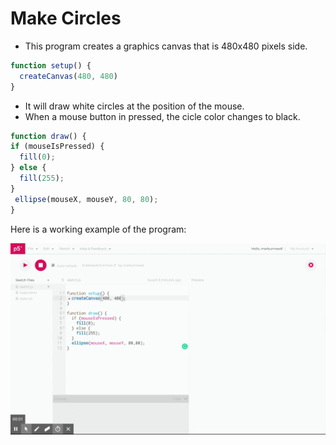 # Make Circles 
- This program creates a graphics canvas that is 480x480 pixels side.

```javascript
function setup() {
  createCanvas(480, 480)
}
```

- It will draw white circles at the position of the mouse.
- When a mouse button in pressed, the cicle color changes to black.

```javascript
function draw() {
if (mouseIsPressed) {
  fill(0);
} else {
  fill(255);
}
 ellipse(mouseX, mouseY, 80, 80);
}
```

Here is a working example of the program:

![make_circles](../static/make_circles.gif)
